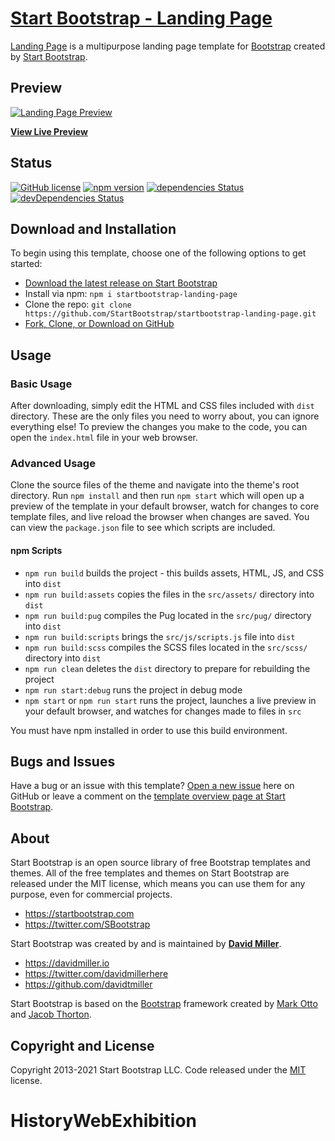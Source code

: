 # [Start Bootstrap - Landing Page](https://startbootstrap.com/theme/landing-page/)

[Landing Page](https://startbootstrap.com/theme/landing-page/) is a multipurpose landing page template for [Bootstrap](https://getbootstrap.com/) created by [Start Bootstrap](https://startbootstrap.com/).

## Preview

[![Landing Page Preview](https://assets.startbootstrap.com/img/screenshots/themes/landing-page.png)](https://startbootstrap.github.io/startbootstrap-landing-page/)

**[View Live Preview](https://startbootstrap.github.io/startbootstrap-landing-page/)**

## Status

[![GitHub license](https://img.shields.io/badge/license-MIT-blue.svg)](https://raw.githubusercontent.com/StartBootstrap/startbootstrap-landing-page/master/LICENSE)
[![npm version](https://img.shields.io/npm/v/startbootstrap-landing-page.svg)](https://www.npmjs.com/package/startbootstrap-landing-page)
[![dependencies Status](https://david-dm.org/StartBootstrap/startbootstrap-landing-page/status.svg)](https://david-dm.org/StartBootstrap/startbootstrap-landing-page)
[![devDependencies Status](https://david-dm.org/StartBootstrap/startbootstrap-landing-page/dev-status.svg)](https://david-dm.org/StartBootstrap/startbootstrap-landing-page?type=dev)

## Download and Installation

To begin using this template, choose one of the following options to get started:

* [Download the latest release on Start Bootstrap](https://startbootstrap.com/theme/landing-page/)
* Install via npm: `npm i startbootstrap-landing-page`
* Clone the repo: `git clone https://github.com/StartBootstrap/startbootstrap-landing-page.git`
* [Fork, Clone, or Download on GitHub](https://github.com/StartBootstrap/startbootstrap-landing-page)

## Usage

### Basic Usage

After downloading, simply edit the HTML and CSS files included with `dist` directory. These are the only files you need to worry about, you can ignore everything else! To preview the changes you make to the code, you can open the `index.html` file in your web browser.

### Advanced Usage

Clone the source files of the theme and navigate into the theme's root directory. Run `npm install` and then run `npm start` which will open up a preview of the template in your default browser, watch for changes to core template files, and live reload the browser when changes are saved. You can view the `package.json` file to see which scripts are included.

#### npm Scripts

* `npm run build` builds the project - this builds assets, HTML, JS, and CSS into `dist`
* `npm run build:assets` copies the files in the `src/assets/` directory into `dist`
* `npm run build:pug` compiles the Pug located in the `src/pug/` directory into `dist`
* `npm run build:scripts` brings the `src/js/scripts.js` file into `dist`
* `npm run build:scss` compiles the SCSS files located in the `src/scss/` directory into `dist`
* `npm run clean` deletes the `dist` directory to prepare for rebuilding the project
* `npm run start:debug` runs the project in debug mode
* `npm start` or `npm run start` runs the project, launches a live preview in your default browser, and watches for changes made to files in `src`

You must have npm installed in order to use this build environment.

## Bugs and Issues

Have a bug or an issue with this template? [Open a new issue](https://github.com/StartBootstrap/startbootstrap-landing-page/issues) here on GitHub or leave a comment on the [template overview page at Start Bootstrap](https://startbootstrap.com/theme/landing-page/).

## About

Start Bootstrap is an open source library of free Bootstrap templates and themes. All of the free templates and themes on Start Bootstrap are released under the MIT license, which means you can use them for any purpose, even for commercial projects.

* <https://startbootstrap.com>
* <https://twitter.com/SBootstrap>

Start Bootstrap was created by and is maintained by **[David Miller](https://davidmiller.io/)**.

* <https://davidmiller.io>
* <https://twitter.com/davidmillerhere>
* <https://github.com/davidtmiller>

Start Bootstrap is based on the [Bootstrap](https://getbootstrap.com/) framework created by [Mark Otto](https://twitter.com/mdo) and [Jacob Thorton](https://twitter.com/fat).

## Copyright and License

Copyright 2013-2021 Start Bootstrap LLC. Code released under the [MIT](https://github.com/StartBootstrap/startbootstrap-landing-page/blob/master/LICENSE) license.
# HistoryWebExhibition
